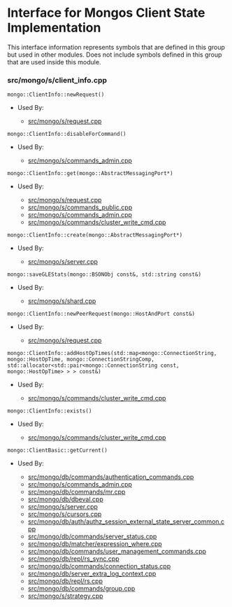 
# Interface for Mongos Client State Implementation
This interface information represents symbols that are defined in this group but used in other modules.  Does not include symbols defined in this group that are used inside this module.

### src/mongo/s/client\_info.cpp

<div></div>

    mongo::ClientInfo::newRequest()

- Used By:

    - [src/mongo/s/request.cpp](../../../../network/network\_core)

<div></div>

    mongo::ClientInfo::disableForCommand()

- Used By:

    - [src/mongo/s/commands\_admin.cpp](../../../../sharding/sharding)

<div></div>

    mongo::ClientInfo::get(mongo::AbstractMessagingPort*)

- Used By:

    - [src/mongo/s/request.cpp](../../../../network/network\_core)
    - [src/mongo/s/commands\_public.cpp](../../../../sharding/sharding)
    - [src/mongo/s/commands\_admin.cpp](../../../../sharding/sharding)
    - [src/mongo/s/commands/cluster\_write\_cmd.cpp](../../../../network/write\_commands)

<div></div>

    mongo::ClientInfo::create(mongo::AbstractMessagingPort*)

- Used By:

    - [src/mongo/s/server.cpp](../../../../process\_management/mongos\_and\_mongod\_mains)

<div></div>

    mongo::saveGLEStats(mongo::BSONObj const&, std::string const&)

- Used By:

    - [src/mongo/s/shard.cpp](../../../../sharding/sharding)

<div></div>

    mongo::ClientInfo::newPeerRequest(mongo::HostAndPort const&)

- Used By:

    - [src/mongo/s/request.cpp](../../../../network/network\_core)

<div></div>

    mongo::ClientInfo::addHostOpTimes(std::map<mongo::ConnectionString, mongo::HostOpTime, mongo::ConnectionStringComp, std::allocator<std::pair<mongo::ConnectionString const, mongo::HostOpTime> > > const&)

- Used By:

    - [src/mongo/s/commands/cluster\_write\_cmd.cpp](../../../../network/write\_commands)

<div></div>

    mongo::ClientInfo::exists()

- Used By:

    - [src/mongo/s/commands/cluster\_write\_cmd.cpp](../../../../network/write\_commands)

<div></div>

    mongo::ClientBasic::getCurrent()

- Used By:

    - [src/mongo/db/commands/authentication\_commands.cpp](../../../../security/authentication)
    - [src/mongo/s/commands\_admin.cpp](../../../../sharding/sharding)
    - [src/mongo/db/commands/mr.cpp](../../../../queries/database\_commands)
    - [src/mongo/db/dbeval.cpp](../../../../queries/database\_commands)
    - [src/mongo/s/server.cpp](../../../../process\_management/mongos\_and\_mongod\_mains)
    - [src/mongo/s/cursors.cpp](../../../../sharding/sharding)
    - [src/mongo/db/auth/authz\_session\_external\_state\_server\_common.cpp](../../../../security/authorization)
    - [src/mongo/db/commands/server\_status.cpp](../../../../queries/database\_commands)
    - [src/mongo/db/matcher/expression\_where.cpp](../../../../queries/core\_query\_system)
    - [src/mongo/db/commands/user\_management\_commands.cpp](../../../../security/authorization)
    - [src/mongo/db/repl/rs\_sync.cpp](../../../../replication/replication)
    - [src/mongo/db/commands/connection\_status.cpp](../../../../queries/database\_commands)
    - [src/mongo/db/server\_extra\_log\_context.cpp](../../../../process\_management/logging\_system)
    - [src/mongo/db/repl/rs.cpp](../../../../replication/replication)
    - [src/mongo/db/commands/group.cpp](../../../../queries/database\_commands)
    - [src/mongo/s/strategy.cpp](../../../../network/network\_core)
